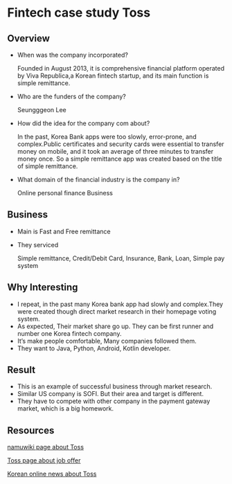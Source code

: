# Fintech case study Toss
	
## Overview	
	
* When was the company incorporated?

	Founded in August 2013, it is comprehensive financial platform operated by Viva Republica,a Korean fintech startup, and its main function is simple remittance.
		
* Who are the funders of the company?
  
  Seungggeon Lee

* How did the idea for the company com about?
  
  In the past, Korea Bank apps were too slowly, error-prone, and complex.Public certificates and security cards were essential to transfer money on mobile, and it took an average of three minutes to transfer money once. So a simple remittance app was created based on the title of simple remittance.
	
* What domain of the financial industry is the company in?
  
  Online personal finance Business
		
## Business

* Main is Fast and Free remittance
* They serviced
  
  Simple remittance, Credit/Debit Card, Insurance, Bank, Loan, Simple pay system
		
## Why Interesting

* I repeat, in the past many Korea bank app had slowly and complex.They were created though direct market research in their homepage voting system.
* As expected, Their market share go up. They can be first runner and number one Korea fintech company. 
* It’s make people comfortable, Many companies followed them.
* They want to Java, Python, Android, Kotlin developer.
		
## Result

* This is an example of successful business through market research.
* Similar US company is SOFI. But their area and target is different.
* They have to compete with other company in the payment gateway market, which is a big homework.

## Resources

[namuwiki page about Toss](https://namu.wiki/w/토스(금융)#s-8.2.1)

[Toss page about job offer](https://toss.im/career/jobs)

[Korean online news about Toss](https://www.sedaily.com/NewsView/1z90Zb7JGG)